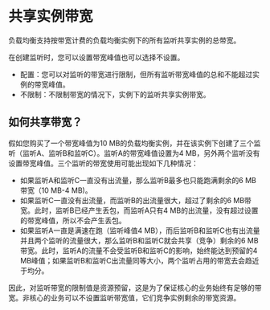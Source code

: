 # 共享实例带宽

负载均衡支持按带宽计费的负载均衡实例下的所有监听共享实例的总带宽。

在创建监听时，您可以设置带宽峰值也可以选择不设置。

-   配置：您可以对监听的带宽进行限制，但所有监听带宽峰值的总和不能超过实例的带宽峰值。
-   不限制：不限制带宽的情况下，实例下的监听共享实例带宽。

## 如何共享带宽？

假如您购买了一个带宽峰值为10 MB的负载均衡实例，并在该实例下创建了三个监听（监听A、监听B和监听C）。监听A的带宽峰值设置为4 MB，另外两个监听没有设置带宽峰值。三个监听的带宽使用可能出现如下几种情况：

-   如果监听A和监听C一直没有出流量，那么监听B最多也只能跑满剩余的6 MB带宽（10 MB-4 MB\)。
-   如果监听C一直没有出流量，而监听B的出流量很大，超过了剩余的6 MB带宽。此时，监听B已经产生丢包，而监听A只有4 MB的出流量，没有超过设置的带宽峰值，所以不会产生丢包。
-   如果监听A一直是满速在跑（监听峰值4 MB），而后监听B和监听C也有出流量并且两个监听的流量很大，那么监听B和监听C就会共享（竞争）剩余的6 MB带宽。此时，监听A的流量不会受监听B和监听C的影响，始终能达到预留的4 MB峰值；如果监听B和监听C出流量同等大小，两个监听占用的带宽去会趋近于均分。

因此，对监听带宽的限制值是资源预留，这是为了保证核心的业务始终有足够的带宽。非核心的业务可以不设置监听带宽值，它们竞争实例剩余的带宽资源。


